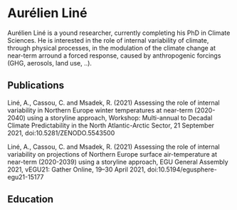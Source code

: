 # Aurélien Liné

Aurélien Liné is a yound researcher, currently completing his PhD in Climate Sciences.
He is interested in the role of internal variability of climate, through physical processes, in the modulation of the climate change at near-term arround a forced response, caused by anthropogenic forcings (GHG, aerosols, land use, ..).

## Publications

Liné, A., Cassou, C. and Msadek, R. (2021) Assessing the role of internal variability in Northern Europe winter temperatures at near-term (2020-2040) using a storyline approach, Workshop: Multi-annual to Decadal Climate Predictability in the North Atlantic-Arctic Sector, 21 September 2021, doi:10.5281/ZENODO.5543500

Liné, A., Cassou, C. and Msadek, R. (2021) Assessing the role of internal variability on projections of Northern Europe surface air-temperature at near-term (2020-2039) using a storyline approach, EGU General Assembly 2021, vEGU21: Gather Online, 19–30 April 2021, doi:10.5194/egusphere-egu21-15177

## Education
